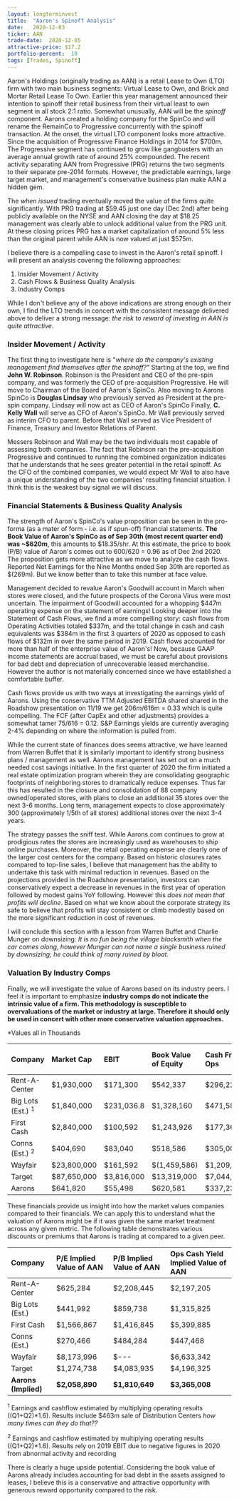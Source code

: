 ```yaml
---
layout: longterminvest
title:  "Aaron's Spinoff Analysis"
date:   2020-12-03
ticker: AAN
trade-date:  2020-12-05
attractive-price: $17.2
portfolio-percent:  10
tags: [Trades, Spinoff]
---
```


Aaron's Holdings (originally trading as AAN) is a retail Lease to Own (LTO) firm with two main business segments: Virtual Lease to Own, and Brick and Mortar Retail Lease To Own.  Earlier this year management announced their intention to spinoff their retail business from their virtual least to own segment in all stock 2:1 ratio.  Somewhat unusually, AAN will be the _spinoff_ component.  Aarons created a holding company for the SpinCo and will rename the RemainCo to Progressive concurrently with the spinoff transaction.  At the onset, the virtual LTO component looks more attractive.  Since the acquisition of Progressive Finance Holdings in 2014 for $700m.  The Progressive segment has continued to grow like gangbusters with an average annual growth rate of around 25% compounded.  The recent activity separating AAN from Progressive (PRG) returns the two segments to their separate pre-2014 formats.  However, the predictable earnings, large target market, and management's conservative business plan make AAN a hidden gem.

The _when issued_ trading eventually moved the value of the firms quite significantly.  With PRG trading at $59.45 just one day (Dec 2nd) after being publicly available on the NYSE and AAN closing the day at $18.25 management was clearly able to unlock additional value from the PRG unit.  At these closing prices PRG has a market capitalization of around 5% less than the original parent while AAN is now valued at just $575m.

I believe there is a compelling case to invest in the Aaron's retail spinoff.  I will present an analysis covering the following approaches:
1. Insider Movement / Activity
2. Cash Flows & Business Quality Analysis
3. Industry Comps

While I don't believe any of the above indications are strong enough on their own, I find the LTO trends in concert with the consistent message delivered above to deliver a strong message: _the risk to reward of investing in AAN is quite attractive_.

### Insider Movement / Activity
The first thing to investigate here is "_where do the company's existing management find themselves after the spinoff?"_ Starting at the top, we find **John W. Robinson**. Robinson is the President and CEO of the pre-spin company, and was formerly the CEO of pre-acquisition Progressive.  He will move to Chairman of the Board of Aaron's SpinCo.  Also moving to Aarons SpinCo is **Douglas Lindsay** who previously served as President at the pre-spin company.  Lindsay will now act as CEO of Aaron's SpinCo  Finally, **C. Kelly Wall** will serve as CFO of Aaron's SpinCo.  Mr Wall previously served as interim CFO to parent.  Before that Wall served as Vice President of Finance, Treasury and Investor Relations of Parent.  

Messers Robinson and Wall may be the two individuals most capable of assessing both companies.  The fact that Robinson ran the pre-acquisition Progressive and continued to running the combined organization indicates that he understands that he sees greater potential in the retail spinoff.  As the CFO of the combined companies, we would expect Mr Wall to also have a unique understanding of the two companies' resulting financial situation.  I think this is the weakest buy signal we will discuss.

### Financial Statements & Business Quality Analysis
The strength of Aaron's SpinCo's value proposition can be seen in the pro-forma (as a mater of form - i.e. as if spun-off) financial statements.  **The Book Value of Aaron's SpinCo as of Sep 30th (most recent quarter end) was ~$620m**, this amounts to $18.35/shr.  At this estimate, the price to book (P/B) value of Aaron's comes out to 600/620 = 0.96 as of Dec 2nd 2020.  The proposition gets more attractive as we move to analyze the cash flows.  Reported Net Earnings for the Nine Months ended Sep 30th are reported as $(269m).  But we know better than to take this number at face value.

Management decided to revalue Aaron's Goodwill account in March when stores were closed, and the future prospects of the Corona Virus were most uncertain.  The impairment of Goodwill accounted for a whopping $447m operating expense on the statement of earnings! Looking deeper into the Statement of Cash Flows, we find a more compelling story: cash flows from Operating Activities totaled $337m, and the total change in cash and cash equivalents was $384m in the first 3 quarters of 2020 as opposed to cash flows of $132m in over the same period in 2019.
Cash flows accounted for more than half of the enterprise value of Aaron's!  Now, because GAAP income statements are accrual based, we must be careful about provisions for bad debt and depreciation of unrecoverable leased merchandise.  However the author is not materially concerned since we have established a comfortable buffer.

Cash flows provide us with two ways at investigating the earnings yield of Aarons.  Using the conservative TTM Adjusted EBITDA shared shared in the Roadshow presentation on 11/19 we get $206m/$616m = 0.33 which is quite compelling.  The FCF (after CapEx and other adjustments) provides a somewhat tamer $75/$616 = 0.12.  S&P Earnings yields are currently averaging 2-4% depending on where the information is pulled from.  

While the current state of finances does seems attractive, we have learned from Warren Buffet that it is similarly important to identify strong business plans / management as well.  Aarons management has set out on a much needed cost savings initiative.  In the first quarter of 2020 the firm initiated a real estate optimization program wherein they are consolidating geographic footprints of neighboring stores to dramatically reduce expenses.  Thus far this has resulted in the closure and consolidation of 88 company owned/operated stores, with plans to close an additional 35 stores over the next 3-6 months.  Long term, management expects to close approximately 300 (approximately 1/5th of all stores) additional stores over the next 3-4 years.  

The strategy passes the sniff test.  While Aarons.com continues to grow at prodigious rates the stores are increasingly used as warehouses to ship online purchases.  Moreover, the retail operating expense are clearly one of the larger cost centers for the company.  Based on historic closures rates compared to top-line sales, I believe that management has the ability to undertake this task with minimal reduction in revenues.  Based on the projections provided in the Roadshow presentation, investors can conservatively expect a decrease in revenues in the first year of operation followed by modest gains YoY following.  However this _does not mean that profits will decline_.  Based on what we know about the corporate strategy its safe to believe that profits will stay consistent or climb modestly based on the more significant reduction in cost of revenues.

I will conclude this section with a lesson from Warren Buffet and Charlie Munger on downsizing:  _It is no fun being the village blacksmith when the car comes along, however Munger can not name a single business ruined by downsizing; he could think of many ruined by bloat._

### Valuation By Industry Comps
Finally, we will investigate the value of Aarons based on its industry peers.  I feel it is important to emphasize **industry comps do not indicate the intrinsic value of a firm.  This methodology is susceptible to overvaluations of the market or industry at large.  Therefore it should only be used in concert with other more conservative valuation approaches.**

*Values all in Thousands

| Company               | Market Cap    | EBIT          | Book Value of Equity | Cash From Ops | P/E Ratio     | P/B Ratio   | Ops Cash Yield   |
| :---                  |:----          | :---          | :----                | :----         |:----          | :---        | :----            |
| Rent-A-Center	        | $1,930,000	| $171,300	    | $542,337	           | $296,226      | 11.27	       | 3.56        | 0.15             |
| Big Lots (Est.) <sup>1</sup> | $1,840,000	| $231,036.8| $1,328,160	       | $471,581      | 7.96          | 1.39        | 0.256            |
| First Cash	        | $2,840,000	| $100,592	    | $1,243,926	       | $177,366      | 28.23	       | 2.28        | 0.06             |
| Conns (Est.) <sup>2</sup> | $404,690	| $83,040	    | $518,586	           | $305,000      | 4.87          | 0.78        | 0.75             |
| Wayfair	            | $23,800,000	| $161,592	    | $(1,459,586)         | $1,209,988    | 147.28        | -16.31      | 0.05             |
| Target	            | $87,650,000	| $3,816,000	| $13,319,000	       | $7,044,000    | 22.97	       | 6.58        | 0.08             |
| Aarons	            | $641,820	    | $55,498	    | $620,581	           | $337,238      | 11.56	       | 1.03        | 0.53             |

These financials provide us insight into how the market values companies compared to their financials.  We can apply this to understand what the valuation of Aarons might be if it was given the same market treatment across any given metric.  The following table demonstrates various discounts or premiums that Aarons is trading at compared to a given peer.

| Company               | P/E Implied Value of AAN     | P/B Implied Value of AAN | Ops Cash Yield Implied Value of AAN  |
| :---                  |:----                         | :---                     | :----                                |
| Rent-A-Center	        | $625,284	                   | $2,208,445               | $2,197,205                           |
| Big Lots (Est.)	    | $441,992                     | $859,738                 | $1,315,825                           |
| First Cash	        | $1,566,867	               | $1,416,845               | $5,399,885                           |
| Conns (Est.)	        | $270,466                     | $484,284                 | $447,468                             |
| Wayfair	            | $8,173,996                   | $---                     | $6,633,342                           |
| Target	            | $1,274,738	               | $4,083,935               | $4,196,325                           |
| **Aarons (Implied)**  | **$2,058,890**               | **$1,810,649**           | **$3,365,008**                       |


<sup>1</sup> Earnings and cashflow estimated by multiplying operating results ((Q1+Q2)*1.6).  Results include $463m sale of Distribution Centers _how many times can they do that??_

<sup>2</sup> Earnings and cashflow estimated by multiplying operating results ((Q1+Q2)*1.6).  Results rely on 2019 EBIT due to negative figures in 2020 from abnormal activity and recording

There is clearly a huge upside potential. Considering the book value of Aarons already includes accounting for bad debt in the assets assigned to leases, I believe this is a conservative and attractive opportunity with generous reward opportunity compared to the risk.

